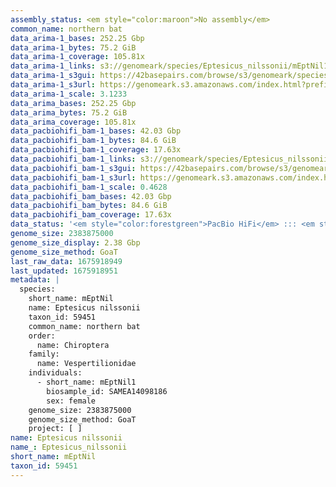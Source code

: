 ```yaml
---
assembly_status: <em style="color:maroon">No assembly</em>
common_name: northern bat
data_arima-1_bases: 252.25 Gbp
data_arima-1_bytes: 75.2 GiB
data_arima-1_coverage: 105.81x
data_arima-1_links: s3://genomeark/species/Eptesicus_nilssonii/mEptNil1/genomic_data/arima/<br>
data_arima-1_s3gui: https://42basepairs.com/browse/s3/genomeark/species/Eptesicus_nilssonii/mEptNil1/genomic_data/arima/
data_arima-1_s3url: https://genomeark.s3.amazonaws.com/index.html?prefix=species/Eptesicus_nilssonii/mEptNil1/genomic_data/arima/
data_arima-1_scale: 3.1233
data_arima_bases: 252.25 Gbp
data_arima_bytes: 75.2 GiB
data_arima_coverage: 105.81x
data_pacbiohifi_bam-1_bases: 42.03 Gbp
data_pacbiohifi_bam-1_bytes: 84.6 GiB
data_pacbiohifi_bam-1_coverage: 17.63x
data_pacbiohifi_bam-1_links: s3://genomeark/species/Eptesicus_nilssonii/mEptNil1/genomic_data/pacbio_hifi/<br>
data_pacbiohifi_bam-1_s3gui: https://42basepairs.com/browse/s3/genomeark/species/Eptesicus_nilssonii/mEptNil1/genomic_data/pacbio_hifi/
data_pacbiohifi_bam-1_s3url: https://genomeark.s3.amazonaws.com/index.html?prefix=species/Eptesicus_nilssonii/mEptNil1/genomic_data/pacbio_hifi/
data_pacbiohifi_bam-1_scale: 0.4628
data_pacbiohifi_bam_bases: 42.03 Gbp
data_pacbiohifi_bam_bytes: 84.6 GiB
data_pacbiohifi_bam_coverage: 17.63x
data_status: '<em style="color:forestgreen">PacBio HiFi</em> ::: <em style="color:forestgreen">Arima</em>'
genome_size: 2383875000
genome_size_display: 2.38 Gbp
genome_size_method: GoaT
last_raw_data: 1675918949
last_updated: 1675918951
metadata: |
  species:
    short_name: mEptNil
    name: Eptesicus nilssonii
    taxon_id: 59451
    common_name: northern bat
    order:
      name: Chiroptera
    family:
      name: Vespertilionidae
    individuals:
      - short_name: mEptNil1
        biosample_id: SAMEA14098186
        sex: female
    genome_size: 2383875000
    genome_size_method: GoaT
    project: [ ]
name: Eptesicus nilssonii
name_: Eptesicus_nilssonii
short_name: mEptNil
taxon_id: 59451
---
```

